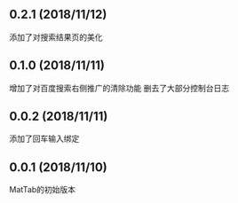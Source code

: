 ## 0.2.1 (2018/11/12)
添加了对搜索结果页的美化

## 0.1.0 (2018/11/11)
增加了对百度搜索右侧推广的清除功能
删去了大部分控制台日志

## 0.0.2 (2018/11/11)
添加了回车输入绑定

## 0.0.1 (2018/11/10)
MatTab的初始版本
